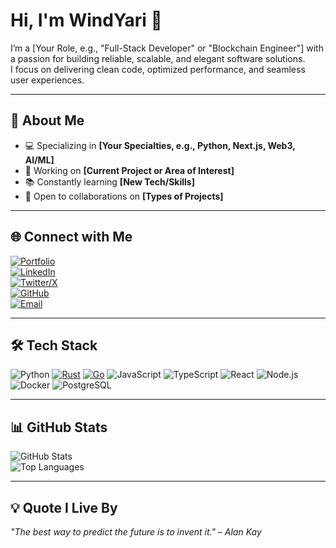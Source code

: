 # Hi, I'm WindYari 👋

I’m a [Your Role, e.g., "Full-Stack Developer" or "Blockchain Engineer"] with a passion for building reliable, scalable, and elegant software solutions.  
I focus on delivering clean code, optimized performance, and seamless user experiences.

---

## 🔹 About Me
- 💻 Specializing in **[Your Specialties, e.g., Python, Next.js, Web3, AI/ML]**
- 🚀 Working on **[Current Project or Area of Interest]**
- 📚 Constantly learning **[New Tech/Skills]**
- 🤝 Open to collaborations on **[Types of Projects]**

---

## 🌐 Connect with Me
[![Portfolio](https://img.shields.io/badge/Portfolio-000?style=for-the-badge&logo=vercel&logoColor=white)](https://your-portfolio.com)  
[![LinkedIn](https://img.shields.io/badge/LinkedIn-0077B5?style=for-the-badge&logo=linkedin&logoColor=white)](https://linkedin.com/in/yourusername)  
[![Twitter/X](https://img.shields.io/badge/Twitter-000?style=for-the-badge&logo=x&logoColor=white)](https://x.com/yourusername)  
[![GitHub](https://img.shields.io/badge/GitHub-181717?style=for-the-badge&logo=github&logoColor=white)](https://github.com/yourusername)  
[![Email](https://img.shields.io/badge/Email-D14836?style=for-the-badge&logo=gmail&logoColor=white)](mailto:youremail@example.com)

---

## 🛠 Tech Stack
![Python](https://img.shields.io/badge/Python-3776AB?style=for-the-badge&logo=python&logoColor=white)
[![Rust](https://img.shields.io/badge/Rust-000000?style=for-the-badge&logo=rust&logoColor=white)](https://www.rust-lang.org/)
[![Go](https://img.shields.io/badge/Go-00ADD8?style=for-the-badge&logo=go&logoColor=white)](https://go.dev/)
![JavaScript](https://img.shields.io/badge/JavaScript-ffdf00?style=for-the-badge&logo=javascript&logoColor=black)
![TypeScript](https://img.shields.io/badge/TypeScript-007ACC?style=for-the-badge&logo=typescript&logoColor=white)
![React](https://img.shields.io/badge/React-61dbfb?style=for-the-badge&logo=react&logoColor=black)
![Node.js](https://img.shields.io/badge/Node.js-43853d?style=for-the-badge&logo=node.js&logoColor=white)
![Docker](https://img.shields.io/badge/Docker-0db7ed?style=for-the-badge&logo=docker&logoColor=white)
![PostgreSQL](https://img.shields.io/badge/PostgreSQL-316192?style=for-the-badge&logo=postgresql&logoColor=white)

---

## 📊 GitHub Stats
![GitHub Stats](https://github-readme-stats.vercel.app/api?username=WindYari&show_icons=true&theme=github_dark)  
![Top Languages](https://github-readme-stats.vercel.app/api/top-langs/?username=WindYari&layout=compact&theme=github_dark)

---

## 💡 Quote I Live By
*"The best way to predict the future is to invent it." – Alan Kay*
